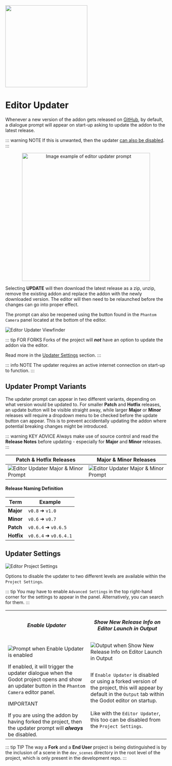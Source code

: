 <img src="/assets/icons/editor-updater.svg" height="256" width="256"/>

# Editor Updater
Whenever a new version of the addon gets released on [GitHub](https://github.com/ramokz/phantom-camera/releases), by default, a dialogue prompt will appear on start-up asking to update the addon to the latest release.

::: warning NOTE
If this is unwanted, then the updater [can also be disabled](#updater-settings).
:::

<div align="center">
<img src="/assets/editor-updater/editor-updater-prompt-patch-hotfix.png" width="400" alt="Image example of editor updater prompt"/>
</div>

Selecting **UPDATE** will then download the latest release as a zip, unzip, remove the existing addon and replace the addon with the newly downloaded version. The editor will then need to be relaunched before the changes can go into proper effect.

The prompt can also be reopened using the button found in the `Phantom Camera` panel located at the bottom of the editor.

![Editor Updater Viewfinder](/assets/editor-updater/editor-updater-viewfinder.png)

::: tip FOR FORKS
Forks of the project will **_not_** have an option to update the addon via the editor.

Read more in the [Updater Settings](#updater-settings) section.
:::

::: info NOTE
The updater requires an active internet connection on start-up to function.
:::


## Updater Prompt Variants
The updater prompt can appear in two different variants, depending on what version would be updated to.
For smaller **Patch** and **Hotfix** releases, an update button will be visible straight away, while larger **Major** or **Minor** releases will require a dropdown menu to be checked before the update button can appear. This is to prevent accidentally updating the addon where potential breaking changes might be introduced.

::: warning KEY ADVICE 
Always make use of source control and read the **Release Notes** before updating - especially for **Major** and **Minor** releases.
:::

| Patch & Hotfix Releases                                                                               |  Major & Minor Releases                                                                               | 
|-------------------------------------------------------------------------------------------------------|-------------------------------------------------------------------------------------------------------|
| ![Editor Updater Major & Minor Prompt](/assets/editor-updater/editor-updater-prompt-patch-hotfix.png) |![Editor Updater Major & Minor Prompt](/assets/editor-updater/editor-updater-prompt-major-minor.png) |

#### Release Naming Definition
| Term | Example            |
|------|--------------------|
| **Major** | `v0.8` ➜ `v1.0`     |
| **Minor** | `v0.6` ➜ `v0.7`     |
| **Patch** | `v0.6.4` ➜ `v0.6.5` |
|**Hotfix** | `v0.6.4` ➜ `v0.6.4.1` |

## Updater Settings

![Editor Project Settings](/assets/editor-updater/editor-updater-project-settings-updater.png)

Options to disable the updater to two different levels are available within the `Project Settings`.

::: tip
You may have to enable `Advanced Settings` in the top right-hand corner for the settings to appear in the panel. Alternatively, you can search for them.
:::

<table>
    <tr>
        <th>
            <h5>Enable Updater</h5>
        </th>
        <th><h5>Show New Release Info on Editor Launch in Output</h5></th>
    </tr>
    <tr>
        <td>
            <img alt="Prompt when Enable Updater is enabled" src="/assets/editor-updater/editor-updater-prompt-patch-hotfix.png"/>
        </td>
        <td>
            <img alt="Output when Show New Release Info on Editor Launch in Output" src="/assets/editor-updater/editor-updater-output-updater.png"/>
        </td>
    </tr>
    <tr>
        <td> If enabled, it will trigger the updater dialogue when the Godot project opens and show an updater button in the <code>Phantom Camera</code> editor panel.
            <div class="warning custom-block">
            <p class="custom-block-title">IMPORTANT</p>
            If you are using the addon by having forked the project, then the updater prompt will <i><b>always</b></i> be disabled.
            </div>
        </td>
        <td>
            If <code>Enable Updater</code> is disabled or using a forked version of the project, this will appear by default in the <code>Output</code> tab within the Godot editor on startup. <br><br>
            Like with the <code>Editor Updater</code>, this too can be disabled from the <code>Project Settings</code>. 
        </td>
    </tr>
</table>

::: tip TIP
The way a **Fork** and a **End User** project is being distinguished is by the inclusion of a scene in the `dev_scenes` directory in the root level of the project, which is only present in the development repo.
:::